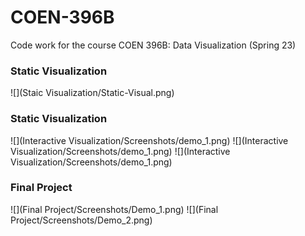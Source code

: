 # COEN-396B
Code work for the course COEN 396B: Data Visualization (Spring 23)


### Static Visualization
![](Staic Visualization/Static-Visual.png)

### Static Visualization
![](Interactive Visualization/Screenshots/demo_1.png)
![](Interactive Visualization/Screenshots/demo_1.png)
![](Interactive Visualization/Screenshots/demo_1.png)

### Final Project
![](Final Project/Screenshots/Demo_1.png)
![](Final Project/Screenshots/Demo_2.png)
